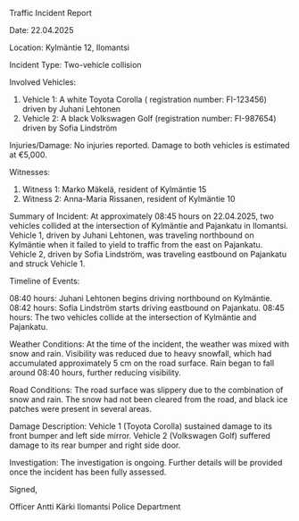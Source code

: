 Traffic Incident Report

Date: 22.04.2025

Location: Kylmäntie 12, Ilomantsi

Incident Type: Two-vehicle collision

Involved Vehicles:

1. Vehicle 1: A white Toyota Corolla ( registration number: FI-123456) driven by Juhani Lehtonen
2. Vehicle 2: A black Volkswagen Golf (registration number: FI-987654) driven by Sofia Lindström

Injuries/Damage:
No injuries reported. Damage to both vehicles is estimated at €5,000.

Witnesses:

1. Witness 1: Marko Mäkelä, resident of Kylmäntie 15
2. Witness 2: Anna-Maria Rissanen, resident of Kylmäntie 10

Summary of Incident:
At approximately 08:45 hours on 22.04.2025, two vehicles collided at the intersection of Kylmäntie and Pajankatu in Ilomantsi. Vehicle 1, driven by Juhani Lehtonen, was traveling northbound on Kylmäntie when it failed to yield to traffic from the east on Pajankatu. Vehicle 2, driven by Sofia Lindström, was traveling eastbound on Pajankatu and struck Vehicle 1.

Timeline of Events:

08:40 hours: Juhani Lehtonen begins driving northbound on Kylmäntie.
08:42 hours: Sofia Lindström starts driving eastbound on Pajankatu.
08:45 hours: The two vehicles collide at the intersection of Kylmäntie and Pajankatu.

Weather Conditions:
At the time of the incident, the weather was mixed with snow and rain. Visibility was reduced due to heavy snowfall, which had accumulated approximately 5 cm on the road surface. Rain began to fall around 08:40 hours, further reducing visibility.

Road Conditions:
The road surface was slippery due to the combination of snow and rain. The snow had not been cleared from the road, and black ice patches were present in several areas.

Damage Description:
Vehicle 1 (Toyota Corolla) sustained damage to its front bumper and left side mirror. Vehicle 2 (Volkswagen Golf) suffered damage to its rear bumper and right side door.

Investigation:
The investigation is ongoing. Further details will be provided once the incident has been fully assessed.

Signed,

Officer Antti Kärki
Ilomantsi Police Department